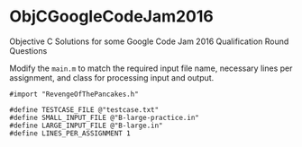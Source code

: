 # ObjCGoogleCodeJam2016
Objective C Solutions for some Google Code Jam 2016 Qualification Round Questions

Modify the `main.m` to match the required input file name, necessary lines per assignment, and class for processing input and output.

````
#import "RevengeOfThePancakes.h"

#define TESTCASE_FILE @"testcase.txt"
#define SMALL_INPUT_FILE @"B-large-practice.in"
#define LARGE_INPUT_FILE @"B-large.in"
#define LINES_PER_ASSIGNMENT 1
````
